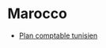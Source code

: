 # Marocco

* [Plan comptable tunisien](http://profs.vinci-melun.org/profs/adehors/compta/Liste_comptes.htm)


